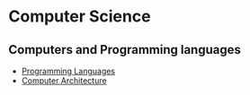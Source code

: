 # Computer Science

## Computers and Programming languages

* [Programming Languages](http://nbviewer.jupyter.org/github/martinapugliese/tales-science-data/tree/master/cs/computers-programming-langs/programming-languages.ipynb)
* [Computer Architecture](http://nbviewer.jupyter.org/github/martinapugliese/tales-science-data/tree/master/cs/computers-programming-langs/architecture.ipynb)
